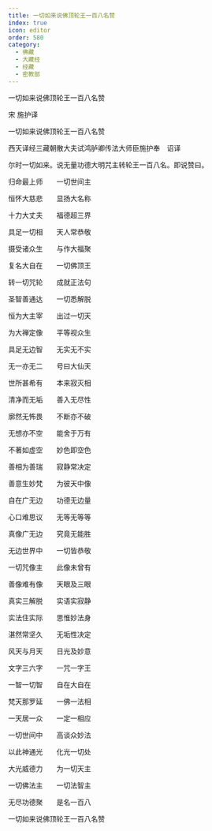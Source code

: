 ```yaml
---
title: 一切如来说佛顶轮王一百八名赞
index: true
icon: editor
order: 580
category:
  - 佛藏
  - 大藏经
  - 经藏
  - 密教部
---
```


  一切如来说佛顶轮王一百八名赞  

宋 施护译  

一切如来说佛顶轮王一百八名赞  

西天译经三藏朝散大夫试鸿胪卿传法大师臣施护奉　诏译  

尔时一切如来。说无量功德大明咒主转轮王一百八名。即说赞曰。  

归命最上师　　一切世间主  

恒怀大慈悲　　显扬大名称  

十力大丈夫　　福德超三界  

具足一切相　　天人常恭敬  

摄受诸众生　　与作大福聚  

复名大自在　　一切佛顶王  

转一切咒轮　　成就正法句  

圣智善通达　　一切悉解脱  

恒为大主宰　　出过一切天  

为大禅定像　　平等视众生  

具足无边智　　无实无不实  

无一亦无二　　号曰大仙天  

世所甚希有　　本来寂灭相  

清净而无垢　　善入无尽性  

廓然无怖畏　　不断亦不破  

无想亦不空　　能舍于万有  

不著如虚空　　妙色即空色  

善相为善瑞　　寂静常决定  

善意生妙梵　　为彼天中像  

自在广无边　　功德无边量  

心口难思议　　无等无等等  

真像广无边　　究竟无能胜  

无边世界中　　一切皆恭敬  

一切咒像主　　此像未曾有  

善像难有像　　天眼及三眼  

真实三解脱　　实语实寂静  

实法住实际　　思惟妙法身  

湛然常坚久　　无垢性决定  

风天与月天　　日光及妙意  

文字三六字　　一咒一字王  

一智一切智　　自在大自在  

梵天那罗延　　一佛一法相  

一天居一众　　一定一相应  

一切世间中　　高谈众妙法  

以此神通光　　化光一切处  

大光威德力　　为一切天主  

一切佛法主　　一切法智主  

无尽功德聚　　是名一百八  

一切如来说佛顶轮王一百八名赞  
